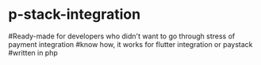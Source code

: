 # p-stack-integration
#Ready-made for developers who didn't want to go through stress of payment integration 
#know how, it works for flutter integration or paystack
#written in php
